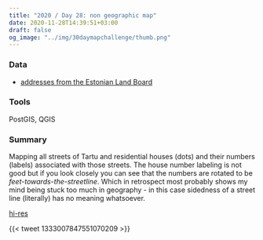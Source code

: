 ```yaml
---
title: "2020 / Day 28: non geographic map"
date: 2020-11-28T14:39:51+03:00
draft: false
og_image: "../img/30daymapchallenge/thumb.png"
---
```

### Data
- [addresses from the Estonian Land Board](https://geoportaal.maaamet.ee/eng/Spatial-Data/Address-Data-p313.html)

### Tools
PostGIS, QGIS

### Summary
Mapping all streets of Tartu and residential houses (dots) and their numbers
(labels) associated with those streets. The house number labeling is not good
but if you look closely you can see that the numbers are rotated to be
_feet-towards-the-streetline_. Which in retrospect most probably shows my
mind being stuck too much in geography - in this case sidedness of a
street line (literally) has no meaning whatsoever.

[hi-res](https://tkardi.ee/writeup/img/30daymapchallenge/day-28-non-geo.png)

{{< tweet 1333007847551070209 >}}
